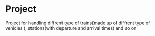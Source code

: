 # Project
Project for handling diffrent type of trains(made up of diffrent type of vehicles ), stations(with departure and arrival times) and so on
